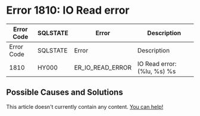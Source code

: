 
# Error 1810: IO Read error


| Error Code | SQLSTATE | Error | Description |
| --- | --- | --- | --- |
| Error Code | SQLSTATE | Error | Description |
| 1810 | HY000 | ER_IO_READ_ERROR | IO Read error: (%lu, %s) %s |




## Possible Causes and Solutions


This article doesn't currently contain any content. [You can help!](/en/writing-and-editing-knowledge-base-articles/)

